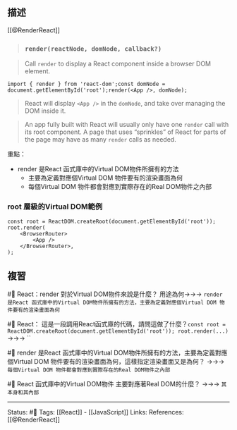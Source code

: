 ## 描述

[[@RenderReact]]
> ### `render(reactNode, domNode, callback?)` [](https://beta.reactjs.org/reference/react-dom/render#render "Link for this heading")

> Call `render` to display a React component inside a browser DOM element.

```
import { render } from 'react-dom';const domNode = document.getElementById('root');render(<App />, domNode);
```

> React will display `<App />` in the `domNode`, and take over managing the DOM inside it.

> An app fully built with React will usually only have one `render` call with its root component. A page that uses “sprinkles” of React for parts of the page may have as many `render` calls as needed.

重點：
- render 是React 函式庫中的Virtual DOM物件所擁有的方法
	- 主要為定義對應個Virtual DOM 物件要有的渲染畫面為何
	- 每個Virtual DOM 物件都會對應到實際存在的Real DOM物件之內部

###  root 層級的Virtual DOM範例

```
const root = ReactDOM.createRoot(document.getElementById('root'));
root.render(
	<BrowserRouter>
		<App />
	</BrowserRouter>,
);
```

## 複習

#🧠 React：render 對於Virtual DOM物件來說是什麼？ 用途為何->->-> `render 是React 函式庫中的Virtual DOM物件所擁有的方法，主要為定義對應個Virtual DOM 物件要有的渲染畫面為何`
<!--SR:!2023-06-11,54,250-->

#🧠 React： 這是一段調用React函式庫的代碼，請問這做了什麼？`const root = ReactDOM.createRoot(document.getElementById('root')); root.render(...)`  ->->-> ``
<!--SR:!2023-06-18,60,250-->

#🧠 render 是React 函式庫中的Virtual DOM物件所擁有的方法，主要為定義對應個Virtual DOM 物件要有的渲染畫面為何，這樣指定渲染畫面又是為何？ ->->-> `每個Virtual DOM 物件都會對應到實際存在的Real DOM物件之內部`
<!--SR:!2023-06-01,48,250-->

#🧠 React 函式庫中的Virtual DOM物件 主要對應著Real DOM的什麼？ ->->-> `其本身和其內部`
<!--SR:!2023-07-02,68,250-->


---
Status: #🌱 
Tags:
[[React]] - [[JavaScript]]
Links:
References:
[[@RenderReact]]
